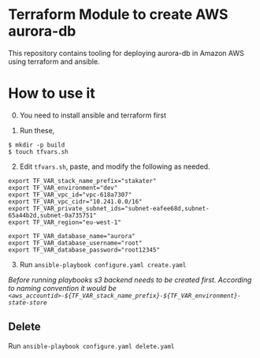 # Terraform Module to create AWS aurora-db

This repository contains tooling for deploying aurora-db in Amazon AWS using terraform and ansible.


# How to use it

0. You need to install ansible and terraform first

1. Run these,

```
$ mkdir -p build
$ touch tfvars.sh
```

2. Edit `tfvars.sh`, paste, and modify the following as needed.

```
export TF_VAR_stack_name_prefix="stakater"
export TF_VAR_environment="dev"
export TF_VAR_vpc_id="vpc-618a7307"
export TF_VAR_vpc_cidr="10.241.0.0/16"
export TF_VAR_private_subnet_ids="subnet-eafee68d,subnet-65a44b2d,subnet-0a735751"
export TF_VAR_region="eu-west-1"

export TF_VAR_database_name="aurora"
export TF_VAR_database_username="root"
export TF_VAR_database_password="root12345"
```

3. Run `ansible-playbook configure.yaml create.yaml`

_Before running playbooks s3 backend needs to be created first. According to naming convention it would be `<aws_accountid>-${TF_VAR_stack_name_prefix}-${TF_VAR_environment}-state-store`_

## Delete

Run `ansible-playbook configure.yaml delete.yaml`
